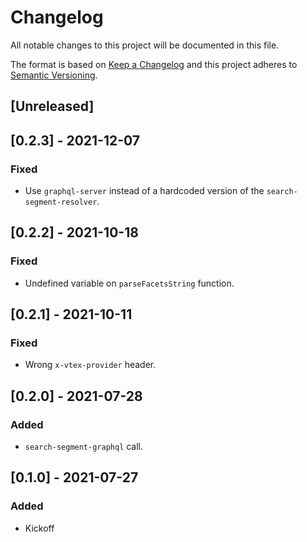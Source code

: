 # Changelog

All notable changes to this project will be documented in this file.

The format is based on [Keep a Changelog](http://keepachangelog.com/en/1.0.0/)
and this project adheres to [Semantic Versioning](http://semver.org/spec/v2.0.0.html).

## [Unreleased]

## [0.2.3] - 2021-12-07

### Fixed
- Use `graphql-server` instead of a hardcoded version of the `search-segment-resolver`.

## [0.2.2] - 2021-10-18

### Fixed
- Undefined variable on `parseFacetsString` function.

## [0.2.1] - 2021-10-11

### Fixed
- Wrong `x-vtex-provider` header.

## [0.2.0] - 2021-07-28

### Added
- `search-segment-graphql` call.

## [0.1.0] - 2021-07-27
### Added
- Kickoff
